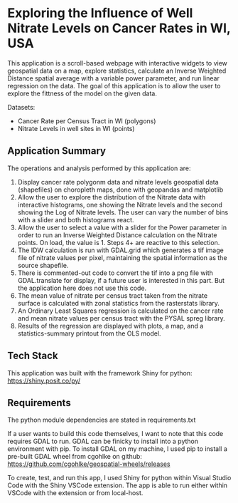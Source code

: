 # Exploring the Influence of Well Nitrate Levels on Cancer Rates in WI, USA

This application is a scroll-based webpage with interactive widgets to view geospatial data on a map, explore statistics, calculate an Inverse Weighted Distance spatial average with a variable power parameter, and run linear regression on the data. The goal of this application is to allow the user to explore the fittness of the model on the given data.

Datasets:
- Cancer Rate per Census Tract in WI (polygons)
- Nitrate Levels in well sites in WI (points)

## Application Summary

The operations and analysis performed by this application are:
1. Display cancer rate polygonm data and nitrate levels geospatial data (shapefiles) on choropleth maps, done with geopandas and matplotlib
2. Allow the user to explore the distribution of the Nitrate data with interactive histograms, one showing the Nitrate levels and the second showing the Log of Nitrate levels. The user can vary the number of bins with a slider and both histograms react.
3. Allow the user to select a value with a slider for the Power parameter in order to run an Inverse Weighted Distance calculation on the Nitrate points. On load, the value is 1. Steps 4+ are reactive to this selection.
4. The IDW calculation is run with GDAL.grid which generates a tif image file of nitrate values per pixel, maintaining the spatial information as the source shapefile.
5. There is commented-out code to convert the tif into a png file with GDAL.translate for display, if a future user is interested in this part. But the application here does not use this code.
6. The mean value of nitrate per census tract taken from the nitrate surface is calculated with zonal statistics from the rasterstats library.
7. An Ordinary Least Squares regression is calculated on the cancer rate and mean nitrate values per census tract with the PYSAL spreg library.
8. Results of the regression are displayed with plots, a map, and a statistics-summary printout from the OLS model.

## Tech Stack

This application was built with the framework Shiny for python: https://shiny.posit.co/py/

## Requirements

The python module dependencies are stated in requirements.txt

If a user wants to build this code themselves, I want to note that this code requires GDAL to run. GDAL can be finicky to install into a python environment with pip. To install GDAL on my machine, I used pip to install a pre-built GDAL wheel from cgohlke on github: https://github.com/cgohlke/geospatial-wheels/releases

To create, test, and run this app, I used Shiny for python within Visual Studio Code with the Shiny VSCode extension. The app is able to run either within VSCode with the extension or from local-host.


